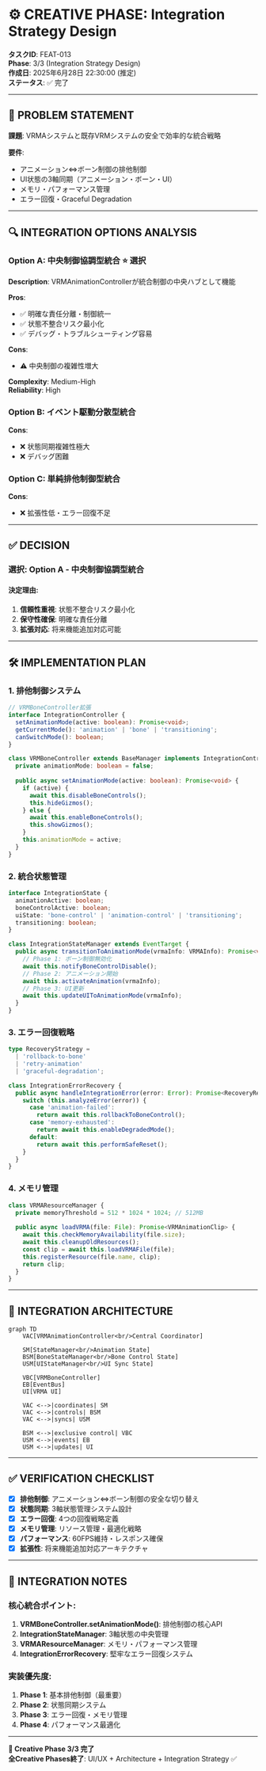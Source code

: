 # ⚙️ CREATIVE PHASE: Integration Strategy Design

**タスクID**: FEAT-013  
**Phase**: 3/3 (Integration Strategy Design)  
**作成日**: 2025年6月28日 22:30:00 (推定)  
**ステータス**: ✅ 完了

---

## 🎯 PROBLEM STATEMENT

**課題**: VRMAシステムと既存VRMシステムの安全で効率的な統合戦略

**要件**:
- アニメーション⇔ボーン制御の排他制御
- UI状態の3軸同期（アニメーション・ボーン・UI）
- メモリ・パフォーマンス管理
- エラー回復・Graceful Degradation

---

## 🔍 INTEGRATION OPTIONS ANALYSIS

### Option A: 中央制御協調型統合 ⭐ **選択**
**Description**: VRMAnimationControllerが統合制御の中央ハブとして機能

**Pros**:
- ✅ 明確な責任分離・制御統一
- ✅ 状態不整合リスク最小化
- ✅ デバッグ・トラブルシューティング容易

**Cons**:
- ⚠️ 中央制御の複雑性増大

**Complexity**: Medium-High  
**Reliability**: High

### Option B: イベント駆動分散型統合
**Cons**:
- ❌ 状態同期複雑性極大
- ❌ デバッグ困難

### Option C: 単純排他制御型統合
**Cons**:
- ❌ 拡張性低・エラー回復不足

---

## ✅ DECISION

### **選択**: Option A - 中央制御協調型統合

#### **決定理由**:
1. **信頼性重視**: 状態不整合リスク最小化
2. **保守性確保**: 明確な責任分離
3. **拡張対応**: 将来機能追加対応可能

---

## 🛠️ IMPLEMENTATION PLAN

### 1. 排他制御システム
```typescript
// VRMBoneController拡張
interface IntegrationController {
  setAnimationMode(active: boolean): Promise<void>;
  getCurrentMode(): 'animation' | 'bone' | 'transitioning';
  canSwitchMode(): boolean;
}

class VRMBoneController extends BaseManager implements IntegrationController {
  private animationMode: boolean = false;
  
  public async setAnimationMode(active: boolean): Promise<void> {
    if (active) {
      await this.disableBoneControls();
      this.hideGizmos();
    } else {
      await this.enableBoneControls(); 
      this.showGizmos();
    }
    this.animationMode = active;
  }
}
```

### 2. 統合状態管理
```typescript
interface IntegrationState {
  animationActive: boolean;
  boneControlActive: boolean;
  uiState: 'bone-control' | 'animation-control' | 'transitioning';
  transitioning: boolean;
}

class IntegrationStateManager extends EventTarget {
  public async transitionToAnimationMode(vrmaInfo: VRMAInfo): Promise<void> {
    // Phase 1: ボーン制御無効化
    await this.notifyBoneControlDisable();
    // Phase 2: アニメーション開始
    await this.activateAnimation(vrmaInfo);
    // Phase 3: UI更新
    await this.updateUIToAnimationMode(vrmaInfo);
  }
}
```

### 3. エラー回復戦略
```typescript
type RecoveryStrategy = 
  | 'rollback-to-bone'
  | 'retry-animation'  
  | 'graceful-degradation';

class IntegrationErrorRecovery {
  public async handleIntegrationError(error: Error): Promise<RecoveryResult> {
    switch (this.analyzeError(error)) {
      case 'animation-failed':
        return await this.rollbackToBoneControl();
      case 'memory-exhausted':
        return await this.enableDegradedMode();
      default:
        return await this.performSafeReset();
    }
  }
}
```

### 4. メモリ管理
```typescript
class VRMAResourceManager {
  private memoryThreshold = 512 * 1024 * 1024; // 512MB
  
  public async loadVRMA(file: File): Promise<VRMAnimationClip> {
    await this.checkMemoryAvailability(file.size);
    await this.cleanupOldResources();
    const clip = await this.loadVRMAFile(file);
    this.registerResource(file.name, clip);
    return clip;
  }
}
```

---

## 🎨 INTEGRATION ARCHITECTURE

```mermaid
graph TD
    VAC[VRMAnimationController<br/>Central Coordinator] 
    
    SM[StateManager<br/>Animation State]
    BSM[BoneStateManager<br/>Bone Control State]
    USM[UIStateManager<br/>UI Sync State]
    
    VBC[VRMBoneController]
    EB[EventBus]
    UI[VRMA UI]
    
    VAC <-->|coordinates| SM
    VAC <-->|controls| BSM
    VAC <-->|syncs| USM
    
    BSM <-->|exclusive control| VBC
    USM <-->|events| EB
    USM <-->|updates| UI
```

---

## ✅ VERIFICATION CHECKLIST

- [x] **排他制御**: アニメーション⇔ボーン制御の安全な切り替え
- [x] **状態同期**: 3軸状態管理システム設計
- [x] **エラー回復**: 4つの回復戦略定義
- [x] **メモリ管理**: リソース管理・最適化戦略
- [x] **パフォーマンス**: 60FPS維持・レスポンス確保
- [x] **拡張性**: 将来機能追加対応アーキテクチャ

---

## 🔄 INTEGRATION NOTES

### **核心統合ポイント**:
1. **VRMBoneController.setAnimationMode()**: 排他制御の核心API
2. **IntegrationStateManager**: 3軸状態の中央管理
3. **VRMAResourceManager**: メモリ・パフォーマンス管理
4. **IntegrationErrorRecovery**: 堅牢なエラー回復システム

### **実装優先度**:
1. **Phase 1**: 基本排他制御（最重要）
2. **Phase 2**: 状態同期システム
3. **Phase 3**: エラー回復・メモリ管理
4. **Phase 4**: パフォーマンス最適化

---

**🎯 Creative Phase 3/3 完了**  
**全Creative Phases終了**: UI/UX + Architecture + Integration Strategy ✅ 